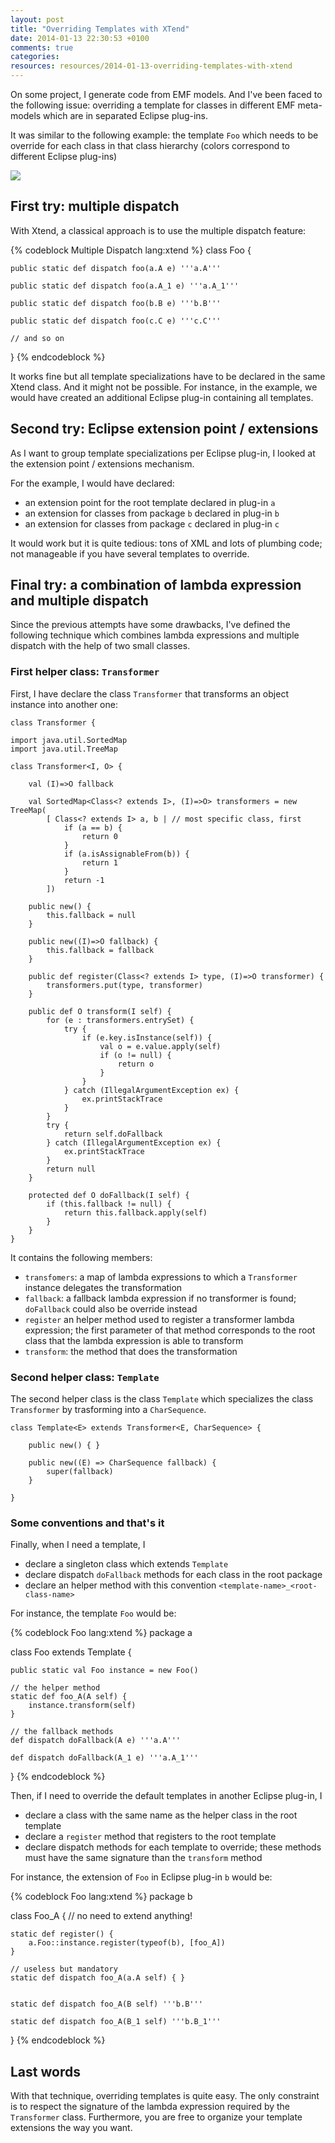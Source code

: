```yaml
---
layout: post
title: "Overriding Templates with XTend"
date: 2014-01-13 22:30:53 +0100
comments: true
categories: 
resources: resources/2014-01-13-overriding-templates-with-xtend
---
```


On some project, I generate code from EMF models. And I've been faced to the following issue:
overriding a template for classes in different EMF meta-models which are in separated Eclipse plug-ins.

It was similar to the following example: the template `Foo` 
which needs to be override for each class in that class hierarchy (colors correspond to different Eclipse plug-ins)

<img src="http://yuml.me/diagram/scruffy/class/[a.A{bg:blue}]^-[a.A_1{bg:blue}], [a.A]^-[a.A_2{bg:blue}], [a.A_1]^-[b.B{bg:orange}], [a.A_2]^-[c.C{bg:green}], [b.B]^-[b.B_1{bg:orange}], [b.B]^-[b.B_2{bg:orange}], [c.C]^-[c.C_1{bg:green}], [c.C]^-[c.C_2{bg:green}]"></img>

<!--more-->

## First try: multiple dispatch

With Xtend, a classical approach is to use the multiple dispatch feature:

{% codeblock Multiple Dispatch lang:xtend %}
class Foo {

	public static def dispatch foo(a.A e) '''a.A'''
	
	public static def dispatch foo(a.A_1 e) '''a.A_1'''
	
	public static def dispatch foo(b.B e) '''b.B'''
	
	public static def dispatch foo(c.C e) '''c.C'''
	
	// and so on
	
}
{% endcodeblock %}

It works fine but all template specializations have to be declared in the same Xtend class. And it might not be possible. 
For instance, in the example, we would have created an additional Eclipse plug-in containing all templates. 

## Second try: Eclipse extension point / extensions

As I want to group template specializations per Eclipse plug-in, I looked at the extension point / extensions mechanism.

For the example, I would have declared:

* an extension point for the root template declared in plug-in `a`
* an extension for classes from package `b` declared in plug-in `b`
* an extension for classes from package `c` declared in plug-in `c`

It would work but it is quite tedious: tons of XML and lots of plumbing code; not manageable if you have several templates to override.

## Final try: a combination of lambda expression and multiple dispatch

Since the previous attempts have some drawbacks, I've defined the following technique which combines lambda expressions and multiple dispatch
with the help of two small classes.

### First helper class: `Transformer`

First, I have declare the class `Transformer` that transforms an object instance into another one:

``` xtend Transformer https://raw.github.com/LaurentLegrand/ollabaca-on/master/org.ollabaca.on.site/src/org/ollabaca/on/site/util/Transformer.xtend
class Transformer {

import java.util.SortedMap
import java.util.TreeMap

class Transformer<I, O> {

	val (I)=>O fallback

	val SortedMap<Class<? extends I>, (I)=>O> transformers = new TreeMap(
		[ Class<? extends I> a, b | // most specific class, first
			if (a == b) {
				return 0
			}
			if (a.isAssignableFrom(b)) {
				return 1
			}
			return -1
		])

	public new() {
		this.fallback = null
	}

	public new((I)=>O fallback) {
		this.fallback = fallback
	}

	public def register(Class<? extends I> type, (I)=>O transformer) {
		transformers.put(type, transformer)
	}

	public def O transform(I self) {
		for (e : transformers.entrySet) {
			try {
				if (e.key.isInstance(self)) {
					val o = e.value.apply(self)
					if (o != null) {
						return o
					}
				}
			} catch (IllegalArgumentException ex) {
				ex.printStackTrace
			}
		}
		try {
			return self.doFallback
		} catch (IllegalArgumentException ex) {
			ex.printStackTrace
		}
		return null
	}

	protected def O doFallback(I self) {
		if (this.fallback != null) {
			return this.fallback.apply(self)
		}
	}
}
``` 

It contains the following members:

* `transfomers`: a map of lambda expressions to which a `Transformer` instance delegates the transformation
* `fallback`: a fallback lambda expression if no transformer is found; `doFallback` could also be override instead
* `register` an helper method used to register a transformer lambda expression; 
   the first parameter of that method corresponds to the root class that the lambda expression is able to transform
* `transform`: the method that does the transformation

### Second helper class: `Template` 

The second helper class is the class `Template` which specializes the class `Transformer` by trasforming into a `CharSequence`.

``` xtend Template https://raw.github.com/LaurentLegrand/ollabaca-on/master/org.ollabaca.on.site/src/org/ollabaca/on/site/util/Template.xtend
class Template<E> extends Transformer<E, CharSequence> {

	public new() { }
        
	public new((E) => CharSequence fallback) {
 		super(fallback)
	}
        
}
```



### Some conventions and that's it

Finally, when I need a template, I

* declare a singleton class which extends `Template` 
* declare dispatch `doFallback` methods for each class in the root package
* declare an helper method with this convention `<template-name>_<root-class-name>`

For instance, the template `Foo` would be:

{% codeblock Foo lang:xtend %}
package a

class Foo extends Template<A> {

	public static val Foo instance = new Foo()
	
	// the helper method
	static def foo_A(A self) {
		instance.transform(self)
	}
	
	// the fallback methods
	def dispatch doFallback(A e) '''a.A'''
	
	def dispatch doFallback(A_1 e) '''a.A_1'''
		
}
{% endcodeblock %}

Then, if I need to override the default templates in another Eclipse plug-in, I

* declare a class with the same name as the helper class in the root template
* declare a `register` method that registers to the root template
* declare dispatch methods for each template to override; these methods must have the same signature than the `transform` method

For instance, the extension of `Foo` in Eclipse plug-in `b` would be:

{% codeblock Foo lang:xtend %}
package b

class Foo_A { // no need to extend anything!

	static def register() {
		a.Foo::instance.register(typeof(b), [foo_A])
	}
	
	// useless but mandatory
	static def dispatch foo_A(a.A self) { }
	
	
	static def dispatch foo_A(B self) '''b.B'''
	
	static def dispatch foo_A(B_1 self) '''b.B_1'''
		
}
{% endcodeblock %}

## Last words

With that technique, overriding templates is quite easy. 
The only constraint is to respect the signature of the lambda expression required by the `Transformer` class.
Furthermore, you are free to organize your template extensions the way you want.

